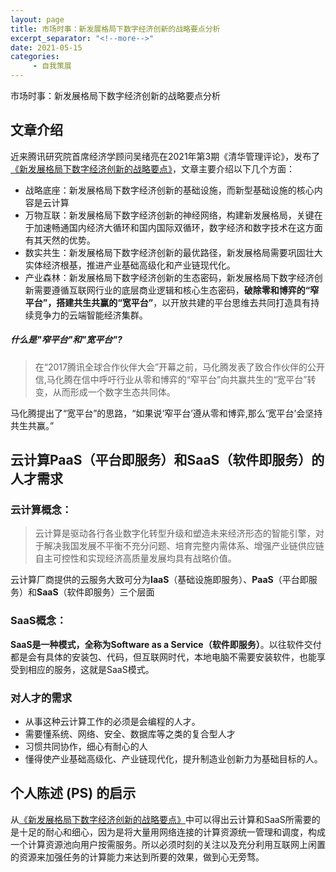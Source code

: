 ```yaml
---
layout: page
title: 市场时事：新发展格局下数字经济创新的战略要点分析
excerpt_separator: "<!--more-->"
date: 2021-05-15
categories:
     - 自我策展
---
```


市场时事：新发展格局下数字经济创新的战略要点分析

<!--more-->

## 文章介绍

近来腾讯研究院首席经济学顾问吴绪亮在2021年第3期《清华管理评论》，发布了[《新发展格局下数字经济创新的战略要点》](https://mp.weixin.qq.com/s/C0QoSuHfAuBNxMO7GWTO1Q)，文章主要介绍以下几个方面：

* 战略底座：新发展格局下数字经济创新的基础设施，而新型基础设施的核心内容是云计算
* 万物互联：新发展格局下数字经济创新的神经网络，构建新发展格局，关键在于加速畅通国内经济大循环和国内国际双循环，数字经济和数字技术在这方面有其天然的优势。
* 数实共生：新发展格局下数字经济创新的最优路径，新发展格局需要巩固壮大实体经济根基，推进产业基础高级化和产业链现代化。
* 产业森林：新发展格局下数字经济创新的生态密码，新发展格局下数字经济创新需要遵循互联网行业的底层商业逻辑和核心生态密码，**破除零和博弈的“窄平台”，搭建共生共赢的“宽平台”**，以开放共建的平台思维去共同打造具有持续竞争力的云端智能经济集群。

##### 什么是"窄平台"和"宽平台"?

> 在“2017腾讯全球合作伙伴大会”开幕之前，马化腾发表了致合作伙伴的公开信,马化腾在信中呼吁行业从零和博弈的“窄平台”向共赢共生的“宽平台”转变，从而形成一个数字生态共同体。

马化腾提出了“宽平台”的思路，“如果说‘窄平台’遵从零和博弈,那么‘宽平台’会坚持共生共赢。”

## 云计算PaaS（平台即服务）和SaaS（软件即服务）的人才需求

### 云计算概念：

> 云计算是驱动各行各业数字化转型升级和塑造未来经济形态的智能引擎，对于解决我国发展不平衡不充分问题、培育完整内需体系、增强产业链供应链自主可控性和实现经济高质量发展均具有战略价值。

云计算厂商提供的云服务大致可分为**IaaS**（基础设施即服务）、**PaaS**（平台即服务）和**SaaS**（软件即服务）三个层面

### SaaS概念：

**SaaS是一种模式，全称为Software as a Service（软件即服务）**。以往软件交付都是会有具体的安装包、代码，但互联网时代，本地电脑不需要安装软件，也能享受到相应的服务，这就是SaaS模式。

### 对人才的需求

* 从事这种云计算工作的必须是会编程的人才。
* 需要懂系统、网络、安全、数据库等之类的复合型人才
* 习惯共同协作，细心有耐心的人
* 懂得使产业基础高级化、产业链现代化，提升制造业创新力为基础目标的人。


## 个人陈述 (PS) 的启示

从[《新发展格局下数字经济创新的战略要点》](https://mp.weixin.qq.com/s/C0QoSuHfAuBNxMO7GWTO1Q)中可以得出云计算和SaaS所需要的是十足的耐心和细心，因为是将大量用网络连接的计算资源统一管理和调度，构成一个计算资源池向用户按需服务。所以必须时刻的关注以及充分利用互联网上闲置的资源来加强任务的计算能力来达到所要的效果，做到心无旁骛。